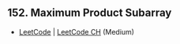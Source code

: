 ## 152. Maximum Product Subarray

-  [LeetCode](https://leetcode.com/problems/maximum-product-subarray/) | [LeetCode CH](https://leetcode.cn/problems/maximum-product-subarray/) (Medium)
